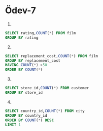# Ödev-7
1.
```sql
SELECT rating,COUNT(*) FROM film
GROUP BY rating
```
2.
```sql 
SELECT replacement_cost,COUNT(*) FROM film
GROUP BY replacement_cost
HAVING COUNT(*) >50
ORDER BY COUNT(*)
```
3.
```sql
SELECT store_id,COUNT(*) FROM customer
GROUP BY store_id

```
4.
```sql 
SELECT country_id,COUNT(*) FROM city
GROUP BY country_id
ORDER BY COUNT(*) DESC
LIMIT 1
```

